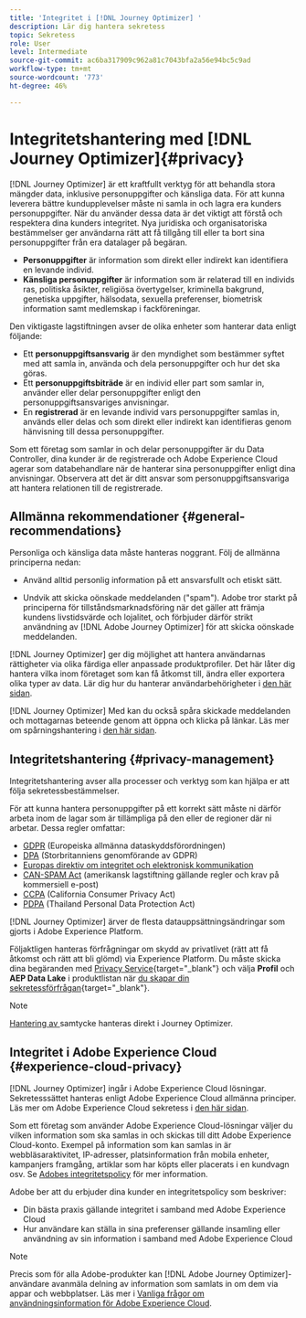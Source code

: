 ```yaml
---
title: 'Integritet i [!DNL Journey Optimizer] '
description: Lär dig hantera sekretess
topic: Sekretess
role: User
level: Intermediate
source-git-commit: ac6ba317909c962a81c7043bfa2a56e94bc5c9ad
workflow-type: tm+mt
source-wordcount: '773'
ht-degree: 46%

---
```



# Integritetshantering med [!DNL Journey Optimizer]{#privacy}

[!DNL Journey Optimizer] är ett kraftfullt verktyg för att behandla stora mängder data, inklusive personuppgifter och känsliga data. För att kunna leverera bättre kundupplevelser måste ni samla in och lagra era kunders personuppgifter. När du använder dessa data är det viktigt att förstå och respektera dina kunders integritet. Nya juridiska och organisatoriska bestämmelser ger användarna rätt att få tillgång till eller ta bort sina personuppgifter från era datalager på begäran.

* **Personuppgifter** är information som direkt eller indirekt kan identifiera en levande individ.
* **Känsliga personuppgifter** är information som är relaterad till en individs ras, politiska åsikter, religiösa övertygelser, kriminella bakgrund, genetiska uppgifter, hälsodata, sexuella preferenser, biometrisk information samt medlemskap i fackföreningar.

Den viktigaste lagstiftningen avser de olika enheter som hanterar data enligt följande:

* Ett **personuppgiftsansvarig** är den myndighet som bestämmer syftet med att samla in, använda och dela personuppgifter och hur det ska göras.
* Ett **personuppgiftsbiträde** är en individ eller part som samlar in, använder eller delar personuppgifter enligt den personuppgiftsansvariges anvisningar.
* En **registrerad** är en levande individ vars personuppgifter samlas in, används eller delas och som direkt eller indirekt kan identifieras genom hänvisning till dessa personuppgifter.

Som ett företag som samlar in och delar personuppgifter är du Data Controller, dina kunder är de registrerade och Adobe Experience Cloud agerar som databehandlare när de hanterar sina personuppgifter enligt dina anvisningar. Observera att det är ditt ansvar som personuppgiftsansvariga att hantera relationen till de registrerade.

## Allmänna rekommendationer {#general-recommendations}

Personliga och känsliga data måste hanteras noggrant. Följ de allmänna principerna nedan:

* Använd alltid personlig information på ett ansvarsfullt och etiskt sätt.

* Undvik att skicka oönskade meddelanden (&quot;spam&quot;). Adobe tror starkt på principerna för tillståndsmarknadsföring när det gäller att främja kundens livstidsvärde och lojalitet, och förbjuder därför strikt användning av [!DNL Adobe Journey Optimizer] för att skicka oönskade meddelanden.

[!DNL Journey Optimizer] ger dig möjlighet att hantera användarnas rättigheter via olika färdiga eller anpassade produktprofiler. Det här låter dig hantera vilka inom företaget som kan få åtkomst till, ändra eller exportera olika typer av data. Lär dig hur du hanterar användarbehörigheter i [den här sidan](administration/permissions.md).

[!DNL Journey Optimizer] Med kan du också spåra skickade meddelanden och mottagarnas beteende genom att öppna och klicka på länkar. Läs mer om spårningshantering i [den här sidan](message-tracking.md).

## Integritetshantering {#privacy-management}

Integritetshantering avser alla processer och verktyg som kan hjälpa er att följa sekretessbestämmelser.

För att kunna hantera personuppgifter på ett korrekt sätt måste ni därför arbeta inom de lagar som är tillämpliga på den eller de regioner där ni arbetar. Dessa regler omfattar:

* [GDPR](https://ec.europa.eu/info/law/law-topic/data-protection/reform/what-does-general-data-protection-regulation-gdpr-govern_en) (Europeiska allmänna dataskyddsförordningen)
* [DPA](https://www.gov.uk/data-protection) (Storbritanniens genomförande av GDPR)
* [Europas direktiv om integritet och elektronisk kommunikation](https://eur-lex.europa.eu/legal-content/EN/TXT/?uri=CELEX:02002L0058-20091219)
* [CAN-SPAM Act](https://www.ftc.gov/tips-advice/business-center/guidance/can-spam-act-compliance-guide-business) (amerikansk lagstiftning gällande regler och krav på kommersiell e-post)
* [CCPA](https://leginfo.legislature.ca.gov/faces/codes_displayText.xhtml?lawCode=CIV&amp;division=3.&amp;title=1.81.5.&amp;part=4.&amp;chapter=&amp;article=) (California Consumer Privacy Act)
* [PDPA](https://secureprivacy.ai/thailand-pdpa-summary-what-businesses-need-to-know/) (Thailand Personal Data Protection Act)

[!DNL Journey Optimizer] ärver de flesta datauppsättningsändringar som gjorts i Adobe Experience Platform.

Följaktligen hanteras förfrågningar om skydd av privatlivet (rätt att få åtkomst och rätt att bli glömd) via Experience Platform. Du måste skicka dina begäranden med [Privacy Service](https://experienceleague.adobe.com/docs/experience-platform/privacy/home.html){target=&quot;_blank&quot;} och välja **Profil** och **AEP Data Lake** i produktlistan när [du skapar din sekretessförfrågan](https://experienceleague.adobe.com/docs/experience-platform/privacy/ui/user-guide.html#request-builder){target=&quot;_blank&quot;}. <!--https://experienceleague.adobe.com/docs/experience-platform/privacy/home.html).-->

>[!NOTE]
>
>[Hantering av ](../../help/using/consent.md) samtycke hanteras direkt i Journey Optimizer.

## Integritet i Adobe Experience Cloud {#experience-cloud-privacy}

[!DNL Journey Optimizer] ingår i Adobe Experience Cloud lösningar. Sekretesssättet hanteras enligt Adobe Experience Cloud allmänna principer. Läs mer om Adobe Experience Cloud sekretess i [den här sidan](https://www.adobe.com/se/privacy/marketing-cloud.html).

Som ett företag som använder Adobe Experience Cloud-lösningar väljer du vilken information som ska samlas in och skickas till ditt Adobe Experience Cloud-konto. Exempel på information som kan samlas in är webbläsaraktivitet, IP-adresser, platsinformation från mobila enheter, kampanjers framgång, artiklar som har köpts eller placerats i en kundvagn osv. Se [Adobes integritetspolicy](https://www.adobe.com/se/privacy/policy.html) för mer information.

Adobe ber att du erbjuder dina kunder en integritetspolicy som beskriver:

* Din bästa praxis gällande integritet i samband med Adobe Experience Cloud
* Hur användare kan ställa in sina preferenser gällande insamling eller användning av sin information i samband med Adobe Experience Cloud

>[!NOTE]
>
>Precis som för alla Adobe-produkter kan [!DNL Adobe Journey Optimizer]-användare avanmäla delning av information som samlats in om dem via appar och webbplatser. Läs mer i [Vanliga frågor om användningsinformation för Adobe Experience Cloud](https://www.adobe.com/se/privacy/experience-cloud-usage-info-faq.html).

<!--Because Journey Optimizer integrates with Adobe Experience Platform, where audiences are transferred from one system to another, you need to pay extra care to personal data protection.-->

